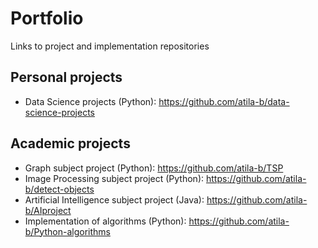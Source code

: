 # Portfolio
Links to project and implementation repositories

## Personal projects
- Data Science projects (Python): https://github.com/atila-b/data-science-projects
## Academic projects
- Graph subject project (Python): https://github.com/atila-b/TSP
- Image Processing subject project (Python): https://github.com/atila-b/detect-objects
- Artificial Intelligence subject project (Java): https://github.com/atila-b/AIproject
- Implementation of algorithms (Python): https://github.com/atila-b/Python-algorithms
